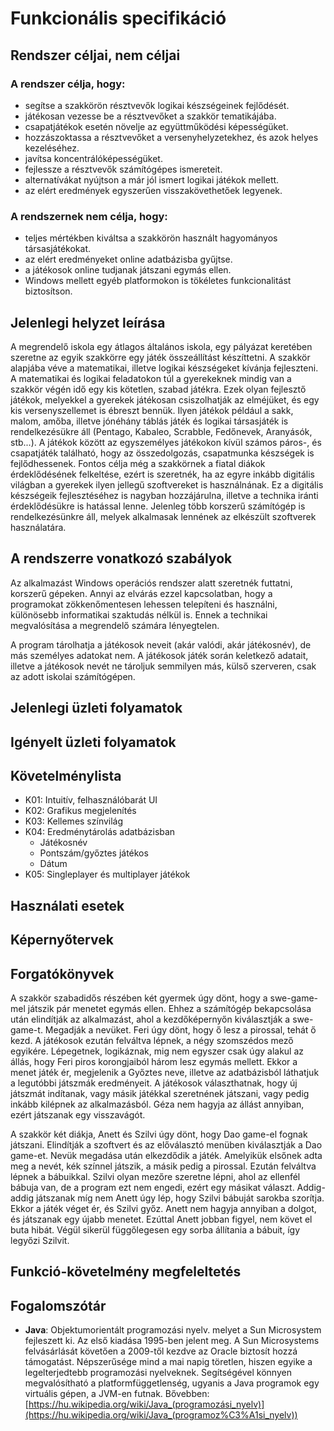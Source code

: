Funkcionális specifikáció
=========================

Rendszer céljai, nem céljai
---------------------------
### A rendszer célja, hogy:
- segítse a szakkörön résztvevők logikai készségeinek fejlődését.
- játékosan vezesse be a résztvevőket a szakkör tematikájába.
- csapatjátékok esetén növelje az együttműködési képességüket.
- hozzászoktassa a résztvevőket a versenyhelyzetekhez, és azok helyes kezeléséhez.
- javítsa koncentrálóképességüket.
- fejlessze a résztvevők számítógépes ismereteit.
- alternatívákat nyújtson a már jól ismert logikai játékok mellett.
- az elért eredmények egyszerűen visszakövethetőek legyenek.

### A rendszernek nem célja, hogy:
- teljes mértékben kiváltsa a szakkörön használt hagyományos társasjátékokat.
- az elért eredményeket online adatbázisba gyűjtse.
- a játékosok online tudjanak játszani egymás ellen.
- Windows mellett egyéb platformokon is tökéletes funkcionalitást biztosítson.

Jelenlegi helyzet leírása
-------------------------
A megrendelő iskola egy átlagos általános iskola, egy pályázat keretében szeretne az egyik szakkörre egy játék összeállítást készíttetni. A szakkör alapjába véve a matematikai, illetve logikai készségeket kívánja fejleszteni. A matematikai és logikai feladatokon túl a gyerekeknek mindig van a szakkör végén idő egy kis kötetlen, szabad játékra. Ezek olyan fejlesztő játékok, melyekkel a gyerekek játékosan csiszolhatják az elméjüket, és egy kis versenyszellemet is ébreszt bennük. Ilyen játékok például a sakk, malom, amőba, illetve jónéhány táblás játék és logikai társasjáték is rendelkezésükre áll (Pentago, Kabaleo, Scrabble, Fedőnevek, Aranyásók, stb...). A játékok között az egyszemélyes játékokon kívül számos páros-, és csapatjáték található, hogy az összedolgozás, csapatmunka készségek is fejlődhessenek.
Fontos célja még a szakkörnek a fiatal diákok érdeklődésének felkeltése, ezért is szeretnék, ha az egyre inkább digitális világban a gyerekek ilyen jellegű szoftvereket is használnának. Ez a digitális készségeik fejlesztéséhez is nagyban hozzájárulna, illetve a technika iránti érdeklődésükre is hatással lenne. Jelenleg több korszerű számítógép is rendelkezésünkre áll, melyek alkalmasak lennének az elkészült szoftverek használatára.

A rendszerre vonatkozó szabályok
--------------------------------
Az alkalmazást Windows operációs rendszer alatt szeretnék futtatni, korszerű gépeken. Annyi az elvárás ezzel kapcsolatban, hogy a programokat zökkenőmentesen lehessen telepíteni és használni, különösebb informatikai szaktudás nélkül is. Ennek a technikai megvalósítása a megrendelő számára lényegtelen.

A program tárolhatja a játékosok neveit (akár valódi, akár játékosnév), de más személyes adatokat nem. A játékosok játék során keletkező adatait, illetve a játékosok nevét ne tároljuk semmilyen más, külső szerveren, csak az adott iskolai számítógépen.

Jelenlegi üzleti folyamatok
----------------------------

Igényelt üzleti folyamatok
--------------------------

Követelménylista
----------------
- K01: Intuitív, felhasználóbarát UI
- K02: Grafikus megjelenítés
- K03: Kellemes színvilág
- K04: Eredménytárolás adatbázisban
    - Játékosnév
    - Pontszám/győztes játékos
    - Dátum
- K05: Singleplayer és multiplayer játékok

Használati esetek
-----------------

Képernyőtervek
--------------

Forgatókönyvek
--------------
<!--Benedek-->
A szakkör szabadidős részében két gyermek úgy dönt, hogy a swe-game-mel játszik pár menetet egymás ellen. Ehhez a számítógép bekapcsolása után elindítják az alkalmazást, ahol a kezdőképernyőn kiválasztják a swe-game-t. Megadják a nevüket. Feri úgy dönt, hogy ő lesz a pirossal, tehát ő kezd.  A játékosok ezután felváltva lépnek, a négy szomszédos mező egyikére.
Lépegetnek, logikáznak, mig nem egyszer csak úgy alakul az állás, hogy Feri piros korongjaiból három lesz egymás mellett. Ekkor a menet játék ér, megjelenik a Győztes neve, illetve az adatbázisból láthatjuk a legutóbbi játszmák eredményeit. A játékosok választhatnak, hogy új játszmát indítanak, vagy másik játékkal szeretnének játszani, vagy pedig inkább kilépnek az alkalmazásból.
Géza nem hagyja az állást annyiban, ezért játszanak egy visszavágót.

<!--Péter-->
A szakkör két diákja, Anett és Szilvi úgy dönt, hogy Dao game-el fognak játszani. Elindítják a szoftvert és az előválasztó menüben kiválasztják a Dao game-et. Nevük megadása után elkezdődik a játék. Amelyikük elsőnek adta meg a nevét, kék színnel játszik, a másik pedig a pirossal. Ezután felváltva lépnek a bábuikkal. Szilvi olyan mezőre szeretne lépni, ahol az ellenfél bábuja van, de a program ezt nem engedi, ezért egy másikat választ. 
Addig-addig játszanak míg nem Anett úgy lép, hogy Szilvi bábuját sarokba szorítja. Ekkor a játék véget ér, és Szilvi győz. Anett nem hagyja annyiban a dolgot, és játszanak egy újabb menetet. Ezúttal Anett jobban figyel, nem követ el buta hibát. Végül sikerül függőlegesen egy sorba állítania a bábuit, így legyőzi Szilvit.  

<!--Botond-->

<!--Balázs-->

Funkció-követelmény megfeleltetés
---------------------------------

Fogalomszótár
-------------
- __Java__: Objektumorientált programozási nyelv. melyet a Sun Microsystem fejleszett ki. Az első kiadása 1995-ben jelent meg. A Sun Microsystems felvásárlását követően a 2009-től kezdve az Oracle biztosít hozzá támogatást. Népszerűsége mind a mai napig töretlen, hiszen egyike a legelterjedtebb programozási nyelveknek. Segítségével könnyen megvalósítható a platformfüggetlenség, ugyanis a Java programok egy virtuális gépen, a JVM-en futnak. 
Bővebben: [https://hu.wikipedia.org/wiki/Java_(programozási_nyelv)](https://hu.wikipedia.org/wiki/Java_(programoz%C3%A1si_nyelv))